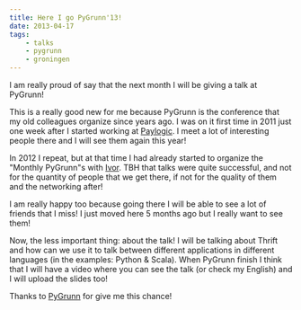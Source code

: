 ```yaml
---
title: Here I go PyGrunn'13!
date: 2013-04-17
tags: 
    - talks
    - pygrunn
    - groningen
---
```


I am really proud of say that the next month I will be giving a talk at
PyGrunn!

This is a really good new for me because PyGrunn is the conference that
my old colleagues organize since years ago. I was on it first time in
2011 just one week after I started working at
[Paylogic](http://paylogic.com). I meet a lot of interesting people
there and I will see them again this year!

In 2012 I repeat, but at that time I had already started to organize the
"Monthly PyGrunn"s with [Ivor](http://twitter.com/_ivor). TBH that talks
were quite successful, and not for the quantity of people that we get
there, if not for the quality of them and the networking after!

I am really happy too because going there I will be able to see a lot of
friends that I miss! I just moved here 5 months ago but I really want to
see them!

Now, the less important thing: about the talk! I will be talking about
Thrift and how can we use it to talk between different applications in
different languages (in the examples: Python & Scala). When PyGrunn
finish I think that I will have a video where you can see the talk (or
check my English) and I will upload the slides too!

Thanks to [PyGrunn](http://www.pygrunn.org) for give me this chance!
